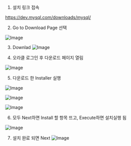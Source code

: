 1. 설치 링크 접속

https://dev.mysql.com/downloads/mysql/

2. Go to Download Page 선택

![Image](https://i.imgur.com/PM9HZxd.png)

3. Downlad
![Image](https://i.imgur.com/FpPsT4J.png)

4. 오라클 로그인 후 다운로드 페이지 열림

![Image](https://i.imgur.com/n9MYc6M.png)

5. 다운로드 한 Installer 실행

![Image](https://i.imgur.com/b6fbqo8.png)

![Image](https://i.imgur.com/Or7syRf.png)

![Image](https://i.imgur.com/1Ui4kHK.png)

6. 모두 Next하면 Install 할 항목 뜨고, Execute하면 설치실행 됨

![Image](https://i.imgur.com/Vumldyb.png)

7. 설치 완료 되면 Next
![Image](https://i.imgur.com/eOoioci.png)